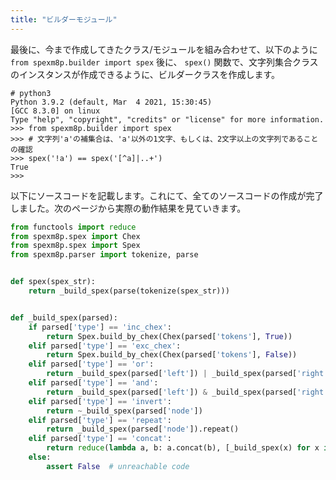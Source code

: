 ```yaml
---
title: "ビルダーモジュール"
---
```


最後に、今まで作成してきたクラス/モジュールを組み合わせて、以下のように `from spexm8p.builder import spex` 後に、 `spex()` 関数で、文字列集合クラスのインスタンスが作成できるように、ビルダークラスを作成します。

``` console:sample
# python3
Python 3.9.2 (default, Mar  4 2021, 15:30:45)
[GCC 8.3.0] on linux
Type "help", "copyright", "credits" or "license" for more information.
>>> from spexm8p.builder import spex
>>> # 文字列'a'の補集合は、'a'以外の1文字、もしくは、2文字以上の文字列であることの確認
>>> spex('!a') == spex('[^a]|..+')
True
>>>
```

以下にソースコードを記載します。これにて、全てのソースコードの作成が完了しました。次のページから実際の動作結果を見ていきます。

``` python:builder.py:spex-m8p-py/src/spexm8p/builder.py
from functools import reduce
from spexm8p.spex import Chex
from spexm8p.spex import Spex
from spexm8p.parser import tokenize, parse


def spex(spex_str):
    return _build_spex(parse(tokenize(spex_str)))


def _build_spex(parsed):
    if parsed['type'] == 'inc_chex':
        return Spex.build_by_chex(Chex(parsed['tokens'], True))
    elif parsed['type'] == 'exc_chex':
        return Spex.build_by_chex(Chex(parsed['tokens'], False))
    elif parsed['type'] == 'or':
        return _build_spex(parsed['left']) | _build_spex(parsed['right'])
    elif parsed['type'] == 'and':
        return _build_spex(parsed['left']) & _build_spex(parsed['right'])
    elif parsed['type'] == 'invert':
        return ~_build_spex(parsed['node'])
    elif parsed['type'] == 'repeat':
        return _build_spex(parsed['node']).repeat()
    elif parsed['type'] == 'concat':
        return reduce(lambda a, b: a.concat(b), [_build_spex(x) for x in parsed['nodes']])
    else:
        assert False  # unreachable code

```